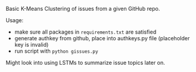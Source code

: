 Basic K-Means Clustering of issues from a given GitHub repo.

Usage:
 - make sure all packages in `requirements.txt` are satisfied
 - generate authkey from github, place into authkeys.py file (placeholder key is invalid)
 - run script with `python gissues.py`


Might look into using LSTMs to summarize issue topics later on.
